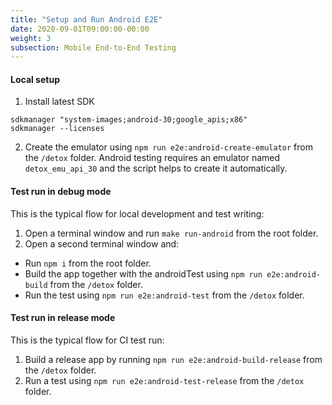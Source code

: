 ```yaml
---
title: "Setup and Run Android E2E"
date: 2020-09-01T09:00:00-00:00
weight: 3
subsection: Mobile End-to-End Testing
---
```


#### Local setup
1. Install latest SDK
```
sdkmanager "system-images;android-30;google_apis;x86"
sdkmanager --licenses
```
2. Create the emulator using `npm run e2e:android-create-emulator` from the `/detox` folder. Android testing requires an emulator named `detox_emu_api_30` and the script helps to create it automatically.

#### Test run in debug mode
This is the typical flow for local development and test writing:
1. Open a terminal window and run `make run-android` from the root folder.
2. Open a second terminal window and:
  - Run `npm i` from the root folder.
  - Build the app together with the androidTest using `npm run e2e:android-build` from the `/detox` folder.
  - Run the test using `npm run e2e:android-test` from the `/detox` folder.

#### Test run in release mode
This is the typical flow for CI test run:
1. Build a release app by running `npm run e2e:android-build-release` from the `/detox` folder.
2. Run a test using `npm run e2e:android-test-release` from the `/detox` folder.
